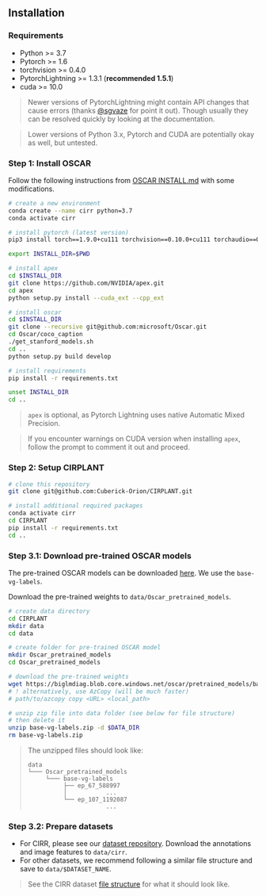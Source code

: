 ## Installation

### Requirements
- Python >= 3.7
- Pytorch >= 1.6
- torchvision >= 0.4.0
- PytorchLightning >= 1.3.1 (**recommended 1.5.1**)
- cuda >= 10.0

>Newer versions of PytorchLightning might contain API changes that cause errors (thanks [@sgvaze](https://github.com/Cuberick-Orion/CIRPLANT/issues/7#issue-1303964874) for point it out). Though usually they can be resolved quickly by looking at the documentation.

>Lower versions of Python 3.x, Pytorch and CUDA are potentially okay as well, but untested.

### Step 1: Install OSCAR

Follow the following instructions from [OSCAR INSTALL.md](https://github.com/microsoft/Oscar/blob/master/INSTALL.md) with some modifications.

```bash
# create a new environment
conda create --name cirr python=3.7
conda activate cirr

# install pytorch (latest version)
pip3 install torch==1.9.0+cu111 torchvision==0.10.0+cu111 torchaudio==0.9.0 -f https://download.pytorch.org/whl/torch_stable.html

export INSTALL_DIR=$PWD

# install apex
cd $INSTALL_DIR
git clone https://github.com/NVIDIA/apex.git
cd apex
python setup.py install --cuda_ext --cpp_ext

# install oscar
cd $INSTALL_DIR
git clone --recursive git@github.com:microsoft/Oscar.git
cd Oscar/coco_caption
./get_stanford_models.sh
cd ..
python setup.py build develop

# install requirements
pip install -r requirements.txt

unset INSTALL_DIR
cd ..
```

>`apex` is optional, as Pytorch Lightning uses native Automatic Mixed Precision.

>If you encounter warnings on CUDA version when installing `apex`, follow the prompt to comment it out and proceed.

### Step 2: Setup CIRPLANT
```bash
# clone this repository
git clone git@github.com:Cuberick-Orion/CIRPLANT.git

# install additional required packages
conda activate cirr
cd CIRPLANT
pip install -r requirements.txt
cd ..
```

### Step 3.1: Download pre-trained OSCAR models
The pre-trained OSCAR models can be downloaded [here](https://github.com/microsoft/Oscar/blob/master/DOWNLOAD.md#pre-trained-models). We use the `base-vg-labels`.

Download the pre-trained weights to `data/Oscar_pretrained_models`.

```bash
# create data directory
cd CIRPLANT
mkdir data
cd data

# create folder for pre-trained OSCAR model
mkdir Oscar_pretrained_models
cd Oscar_pretrained_models

# download the pre-trained weights
wget https://biglmdiag.blob.core.windows.net/oscar/pretrained_models/base-vg-labels.zip
# ! alternatively, use AzCopy (will be much faster)
# path/to/azcopy copy <URL> <local_path>

# unzip zip file into data folder (see below for file structure)
# then delete it
unzip base-vg-labels.zip -d $DATA_DIR
rm base-vg-labels.zip
```
>The unzipped files should look like:
>```
> data
> └─── Oscar_pretrained_models
>      └─── base-vg-labels
>           ├── ep_67_588997      
>           │           ...
>           └── ep_107_1192087         
>                       ...
>```

### Step 3.2: Prepare datasets
 - For CIRR, please see our [dataset repository](https://github.com/Cuberick-Orion/CIRR). Download the annotations and image features to `data/cirr`.
 - For other datasets, we recommend following a similar file structure and save to `data/$DATASET_NAME`.

>See the CIRR dataset [file structure](https://github.com/Cuberick-Orion/CIRR/blob/main/README.md#dataset-file-structure) for what it should look like.
